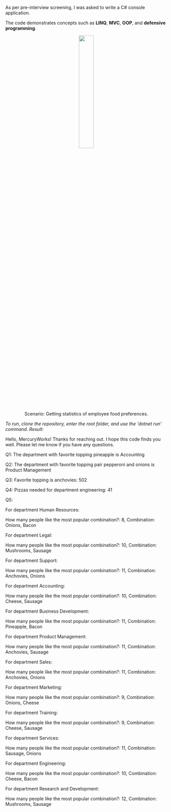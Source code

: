 As per pre-interview screening, I was asked to write a C# console application.

The code demonstrates concepts such as **LINQ**, **MVC**, **OOP**, and **defensive programming**.

<p align="center">
<img width='30%' src='https://github.com/nbarlowportfolio/CSharp-Analysis-With-LINQ-JSON/assets/156025438/d2f70a55-31de-433f-b1d0-473f209ad55e'>
  <br>
Scenario: Getting statistics of employee food preferences.
</p>

_To run, clone the repository, enter the root folder, and use the 'dotnet run' command.
Result:_

Hello, MercuryWorks! Thanks for reaching out. I hope this code finds you well. Please let me know if you have any questions.

Q1:
The department with favorite topping pineapple is Accounting

Q2:
The department with favorite topping pair pepperoni and onions is Product Management

Q3:
Favorite topping is anchovies: 502

Q4:
Pizzas needed for department engineering: 41

Q5:

For department Human Resources:

How many people like the most popular combination?: 8, Combination: Onions, Bacon


For department Legal:

How many people like the most popular combination?: 10, Combination: Mushrooms, Sausage

For department Support:

How many people like the most popular combination?: 11, Combination: Anchovies, Onions

For department Accounting:

How many people like the most popular combination?: 10, Combination: Cheese, Sausage

For department Business Development:

How many people like the most popular combination?: 11, Combination: Pineapple, Bacon

For department Product Management:

How many people like the most popular combination?: 11, Combination: Anchovies, Sausage

For department Sales:

How many people like the most popular combination?: 11, Combination: Anchovies, Onions

For department Marketing:

How many people like the most popular combination?: 9, Combination: Onions, Cheese

For department Training:

How many people like the most popular combination?: 9, Combination: Cheese, Sausage

For department Services:

How many people like the most popular combination?: 11, Combination: Sausage, Onions

For department Engineering:

How many people like the most popular combination?: 10, Combination: Cheese, Bacon

For department Research and Development:

How many people like the most popular combination?: 12, Combination: Mushrooms, Sausage

